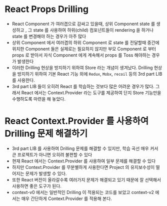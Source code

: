 # React Props Drilling

- React Component 가 여러겹으로 감싸고 있을때, 상위 Component state 를 생성하고 , 그 state 를 사용하여 하위(child) 컴포넌트들이 rendering 을 하거나 state 를 변경해야 하는 경우가 아주 많다
- 상위 Component 에서 여러겹의 하위 Component 로 state 를 전달할때 중간에 위치한 Component 들은 실제로는 필요하지 않지만 부모 Component 로 부터 props 로 받아서 자식 Component 에게 계속해서 props 를 Toss 해야하는 경우가 발생한다
- 이러한 Drilling 현상을 방지하기 위하여 Store 라는 개념이 생겨났다. Drilling 현상을 방지하기 위하여 기본 React 기능 외에 `Redux`, `Mobx`, `recoil` 등의 3rd part LIB 를 사용한다.
- 3rd part LIB 들이 오히려 React 를 학습하는 것보다 많은 어려운 경우가 많다. 그래서 React 에서는 Context.Provider 라는 도구를 제공하여 단지 Store 기능만을 수행하도록 마련을 해 놓았다.

# React Context.Provider 를 사용하여 Drilling 문제 해결하기

- 3rd part LIB 를 사용하여 Drilling 문제를 해결할 수 있지만, 학습 곡선 매우 커서 큰 프로젝트가 아니면 오히려 불편할 수 있다
- 현재 React 에서는 Context.Provider 를 사용하여 일부 문제를 해결할 수 있다
- 하지만 Context.Provider 를 무분별하게 사용한다면 Project 의 유지보수성이 떨어지는 문제가 발생할 수 있다.
- 또한 React 버전이 올라갈수록 여러가지 문제가 해결되고 있기 때문에 잘 선택해서 사용하면 좋은 도구가 된다.
- context-v0 에서는 일반적인 Drilling 이 적용되는 코드를 보았고 context-v2 에서는 매우 간단하게 Context.Provider 를 적용해 본다.

